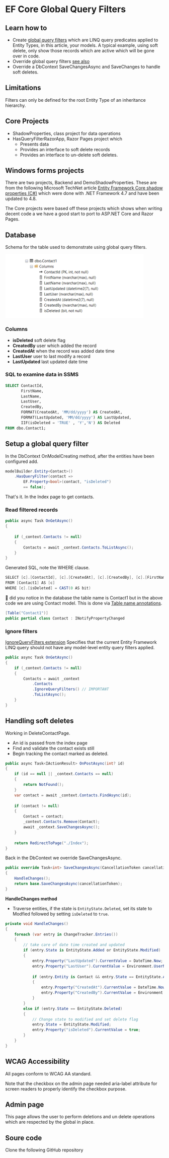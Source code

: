 # EF Core Global Query Filters


## Learn how to 

- Create [global query filters](https://learn.microsoft.com/en-us/ef/core/querying/filters#disabling-filters) which are LINQ query predicates applied to Entity Types, in this article, your models. A typical example, using soft delete, only show those records which are active which will be gone over in code.
- Override global query filters [see also](https://learn.microsoft.com/en-us/ef/core/querying/filters#disabling-filters)
- Override a DbContext SaveChangesAsync and SaveChanges to handle soft deletes.






## Limitations

Filters can only be defined for the root Entity Type of an inheritance hierarchy.

## Core Projects

- ShadowProperties, class project for data operations
- HasQueryFilterRazorApp, Razor Pages project which
    - Presents data
    - Provides an interface to soft delete records
    - Provides an interface to un-delete soft deletes.

## Windows forms projects

There are two projects, Backend and DemoShadowProperties. These are from the following Microsoft TechNet article [Entity Framework Core shadow properties (C#)](https://social.technet.microsoft.com/wiki/contents/articles/53662.entity-framework-core-shadow-properties-c.aspx) which were done with .NET Framework 4.7 and have been updated to 4.8.

The Core projects were based off these projects which shows when writing decent code a we have a good start to port to ASP.NET Core and Razor Pages.

## Database

Schema for the table used to demonstrate using global query filters.

![contact table schema](assets/contactTable.png)

### Columns

- **isDeleted** soft delete flag
- **CreatedBy** user which added the record
- **CreatedAt** when the record was added date time
- **LastUser** user to last modify a record
- **LastUpdated** last updated date time

### SQL to examine data in SSMS

```sql
SELECT ContactId,
       FirstName,
       LastName,
       LastUser,
       CreatedBy,
	   FORMAT(CreatedAt, 'MM/dd/yyyy') AS CreatedAt,
	   FORMAT(LastUpdated, 'MM/dd/yyyy') AS LastUpdated,
       IIF(isDeleted = 'TRUE' , 'Y','N') AS Deleted
FROM dbo.Contact1;
```

## Setup a global query filter

In the DbContext OnModelCreating method, after the entities have been configured add.

```csharp
modelBuilder.Entity<Contact>()
    .HasQueryFilter(contact =>
        EF.Property<bool>(contact, "isDeleted") 
        == false);
```

That's it. In the Index page to get contacts.

### Read filtered records

```csharp
public async Task OnGetAsync()
{

    if (_context.Contacts != null)
    {
        Contacts = await _context.Contacts.ToListAsync();
    }
}
```

Generated SQL, note the WHERE clause.

```csharp
SELECT [c].[ContactId], [c].[CreatedAt], [c].[CreatedBy], [c].[FirstName], [c].[LastName], [c].[LastUpdated], [c].[LastUser], [c].[isDeleted]
FROM [Contact1] AS [c]
WHERE [c].[isDeleted] = CAST(0 AS bit)
```

:stop_sign: did you notice in the database the table name is Contact1 but in the above code we are using Contact model. This is done via [Table name annotations](https://learn.microsoft.com/en-us/ef/core/modeling/entity-types?tabs=data-annotations#table-name).

```csharp
[Table("Contact1")]
public partial class Contact : INotifyPropertyChanged
```

### Ignore filters

[IgnoreQueryFilters extension](https://learn.microsoft.com/en-us/dotnet/api/microsoft.entityframeworkcore.entityframeworkqueryableextensions.ignorequeryfilters?view=efcore-7.0) Specifies that the current Entity Framework LINQ query should not have any model-level entity query filters applied.

```csharp
public async Task OnGetAsync()
{
    if (_context.Contacts != null)
    {
        Contacts = await _context
            .Contacts
            .IgnoreQueryFilters() // IMPORTANT
            .ToListAsync();
    }
}
```

## Handling soft deletes

Working in DeleteContactPage.

- An id is passed from the index page
- Find and validate the contact exists still
- Begin tracking the contact marked as deleted.

```csharp
public async Task<IActionResult> OnPostAsync(int? id)
{
    if (id == null || _context.Contacts == null)
    {
        return NotFound();
    }
    var contact = await _context.Contacts.FindAsync(id);

    if (contact != null)
    {
        Contact = contact;
        _context.Contacts.Remove(Contact);
        await _context.SaveChangesAsync();
    }

    return RedirectToPage("./Index");
}
```

Back in the DbContext we override SaveChangesAsync.

```csharp
public override Task<int> SaveChangesAsync(CancellationToken cancellationToken = new ())
{
    HandleChanges();
    return base.SaveChangesAsync(cancellationToken);
}
```

**HandleChanges method**

- Traverse entities, if the state is `EntityState.Deleted`, set its state to Modfied followed by setting `isDeleted` to `true`.

```csharp
private void HandleChanges()
{
    foreach (var entry in ChangeTracker.Entries())
    {
        // take care of date time created and updated
        if (entry.State is EntityState.Added or EntityState.Modified)
        {
            entry.Property("LastUpdated").CurrentValue = DateTime.Now;
            entry.Property("LastUser").CurrentValue = Environment.UserName;

            if (entry.Entity is Contact && entry.State == EntityState.Added)
            {
                entry.Property("CreatedAt").CurrentValue = DateTime.Now;
                entry.Property("CreatedBy").CurrentValue = Environment.UserName;
            }
        }
        else if (entry.State == EntityState.Deleted)
        {
            // Change state to modified and set delete flag
            entry.State = EntityState.Modified;
            entry.Property("isDeleted").CurrentValue = true;
        }
    }
}
```




## WCAG Accessibility

All pages conform to WCAG AA standard.

Note that the checkbox on the admin page needed aria-label attribute for screen readers to properly identify the checkbox purpose.

## Admin page

This page allows the user to perform deletions and un delete operations which are respected by the global in place.


## Soure code

Clone the following GitHub repository



